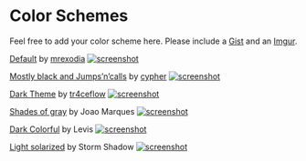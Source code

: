 # Color Schemes

Feel free to add your color scheme here. Please include a [Gist](https://gist.github.com) and an [Imgur](https://imgur.com).

[Default](https://gist.github.com/mrexodia/3a60196a5196e4c73a05) by [mrexodia](http://mrexodia.cf)
[![screenshot](http://i.imgur.com/2lW8pqm.png)](http://i.imgur.com/2lW8pqm.png)

[Mostly black and Jumps’n’calls](https://gist.github.com/mrexodia/759f842a0660684c13fa5b2bb41873f2) by [cypher](https://forum.tuts4you.com/user/77269-cypher/)
[![screenshot](http://i.imgur.com/14UUN0t.png)](http://i.imgur.com/14UUN0t.png)

[Dark Theme](https://gist.github.com/mrexodia/5b560dd1671577d1f214dec549f3edc0) by [tr4ceflow](http://blog.tr4ceflow.com/)
[![screenshot](https://i.imgur.com/1Jf38zh.png)](https://i.imgur.com/1Jf38zh.png)

[Shades of gray](https://gist.github.com/mrexodia/dfe080a2257cb809398844c5d578c1a0) by Joao Marques
[![screenshot](http://i.imgur.com/ne8ZWpx.png)](http://i.imgur.com/ne8ZWpx.png)

[Dark Colorful](https://gist.github.com/levisre/6731fdc0a3857ac24f3f81fa18b29552) by Levis
[![screenshot](https://raw.githubusercontent.com/levisre/Debugger_Scheme/master/screenshots/x64dbg.png)](https://raw.githubusercontent.com/levisre/Debugger_Scheme/master/screenshots/x64dbg.png)

[Light solarized](https://gist.github.com/techbliss/45f8ec0fcd713dd5a1db65aa012c5878) by Storm Shadow
[![screenshot](https://cloud.githubusercontent.com/assets/3592375/15805368/4cd69494-2b28-11e6-830c-08f362cd08d0.png)](https://cloud.githubusercontent.com/assets/3592375/15805368/4cd69494-2b28-11e6-830c-08f362cd08d0.png)

